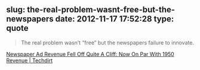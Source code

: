 slug: the-real-problem-wasnt-free-but-the-newspapers
date: 2012-11-17 17:52:28
type: quote
---

> The real problem wasn’t “free” but the newspapers failure to innovate.

[Newspaper Ad Revenue Fell Off Quite A Cliff: Now On Par With 1950 Revenue | Techdirt](http://www.techdirt.com/articles/20120916/14454920395/newspaper-ad-revenue-fell-off-quite-cliff-now-par-with-1950-revenue.shtml)

